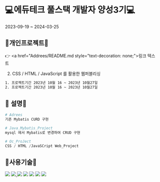 #  💻에듀테크 풀스택 개발자 양성3기💻
2023-09-19 ~ 2024-03-25


## 🔨개인프로젝트🔨

👉 <a href="Addrees/README.md style="text-decoration: none;">링크 텍스트</a>

2. CSS / HTML / JavaScript 를 활용한 웹퍼블리싱
```bash
1. 프로젝트기간 2023년 10월 16 ~ 2023년 10월27일
2. 프로젝트기간 2023년 10월 16 ~ 2023년 10월27일
```

## 👋 설명👋

```python
# Adrees
기존 Mybatis CURD 구현

# Java_Mybatis_Project
mysql 에서 Mybatis로 변경하여 CRUD 구현

# Oc_ProJect
CSS / HTML /JavaSCript Web_Project

```
## :page_with_curl:사용기술:page_with_curl:
<a href="Java_Mybatis_Project/boards.sql"><img src="https://img.shields.io/badge/mysql-%2300f.svg?style=for-the-badge&logo=mysql&logoColor=white"/></a>
<a href="#"><img src="https://img.shields.io/badge/Java-ED8B00?style=for-the-badge&logo=openjdk&logoColor=white"/> </a>
<a href="#"><img src="https://img.shields.io/badge/MariaDB-003545?style=for-the-badge&logo=mariadb&logoColor=white"/></a>
<a href="#"><img src="https://img.shields.io/badge/HTML5-E34F26?style=flat&logo=HTML5&logoColor=white" /></a>
<a href="#"><img src="https://img.shields.io/badge/CSS3-1572B6?style=flat&logo=CSS3&logoColor=white" /></a>
<a href="#"><img src="https://img.shields.io/badge/JavaScript-F7DF1E?style=flat&logo=JavaScript&logoColor=white" /></a>
<a href="https://github.com/wwnoov/ww_project/blob/cb76ed09290a3929ac4769069b98cf9f38fbbe06/Java_Mybatis_Project/boards.sql#L1C1-L7C3"><img src="https://img.shields.io/badge/Mybatis-%2300f.svg?style=for-the-badge&logo=Mybatis&logoColor=white"/></a>


